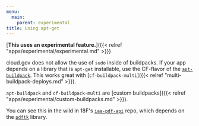 ```yaml
---
menu:
  main:
    parent: experimental
title: Using apt-get
---
```


[**This uses an experimental feature.**]({{< relref "apps/experimental/experimental.md" >}})

cloud.gov does not allow the use of `sudo` inside of buildpacks. If your app depends on a library that is `apt-get` installable, use the CF-flavor of the [`apt-buildpack`](https://github.com/pivotal-cf-experimental/apt-buildpack). This works great with [`cf-buildpack-multi`]({{< relref "multi-buildpack-deploys.md" >}}).

`apt-buildpack` and `cf-buildpack-multi` are [custom buildpacks]({{< relref "apps/experimental/custom-buildpacks.md" >}}).

You can see this in the wild in 18F's [`iaa-pdf-api`](https://github.com/18f/iaa-pdf-api) repo, which depends on the [`pdftk`](https://www.pdflabs.com/tools/pdftk-server/) library.
